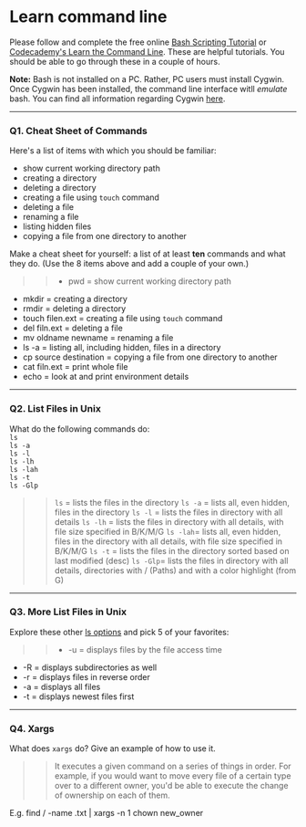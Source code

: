 # Learn command line

Please follow and complete the free online [Bash Scripting Tutorial](https://ryanstutorials.net/bash-scripting-tutorial/) or [Codecademy's Learn the Command Line](https://www.codecademy.com/learn/learn-the-command-line). These are helpful tutorials. You should be able to go through these in a couple of hours.

**Note:** Bash is not installed on a PC. Rather, PC users must install Cygwin. Once Cygwin has been installed, the command line interface witll _emulate_ bash. You can find all information regarding Cygwin [here](https://www.cygwin.com/).

---

### Q1.  Cheat Sheet of Commands  

Here's a list of items with which you should be familiar:  
* show current working directory path
* creating a directory
* deleting a directory
* creating a file using `touch` command
* deleting a file
* renaming a file
* listing hidden files
* copying a file from one directory to another

Make a cheat sheet for yourself: a list of at least **ten** commands and what they do.  (Use the 8 items above and add a couple of your own.)  

> > * pwd = show current working directory path
* mkdir = creating a directory
* rmdir = deleting a directory
* touch filen.ext = creating a file using `touch` command
* del filn.ext = deleting a file
* mv oldname newname = renaming a file
* ls -a = listing all, including hidden, files in a directory
* cp source destination = copying a file from one directory to another
* cat filn.ext = print whole file
* echo = look at and print environment details

---

### Q2.  List Files in Unix   

What do the following commands do:  
`ls`  
`ls -a`  
`ls -l`  
`ls -lh`  
`ls -lah`  
`ls -t`  
`ls -Glp`  

> > `ls` = lists the files in the directory
`ls -a`  = lists all, even hidden, files in the directory
`ls -l`  = lists the files in directory with all details 
`ls -lh` = lists the files in directory with all details, with file size specified in B/K/M/G
`ls -lah`= lists all, even hidden, files in the directory with all details, with file size specified in B/K/M/G
`ls -t`  = lists the files in the directory sorted based on last modified (desc)
`ls -Glp`= lists the files in directory with all details, directories with / (Paths) and with a color highlight (from G)

---

### Q3.  More List Files in Unix  

Explore these other [ls options](http://www.techonthenet.com/unix/basic/ls.php) and pick 5 of your favorites:

> > * -u	= displays files by the file access time
* -R = displays subdirectories as well
* -r = displays files in reverse order
* -a = displays all files
* -t = displays newest files first

---

### Q4.  Xargs   

What does `xargs` do? Give an example of how to use it.

> > It executes a given command on a series of things in order. For example, if you would want to move every file of a certain type over to a different owner, you'd be able to execute the change of ownership on each of them.

E.g. find / -name .txt | xargs -n 1 chown new_owner

 

